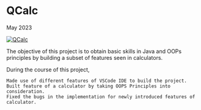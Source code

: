 # QCalc

May 2023

[![QCalc](https://crio-directus-assets.s3.ap-south-1.amazonaws.com/7104b205-e28c-417c-8ff4-bb7e43131a64.png)](https://www.youtube.com/watch?v=E6gwNS2UT5E&t=2s)



The objective of this project is to obtain basic skills in Java and OOPs principles by building a subset of features seen in calculators.

During the course of this project, 

    Made use of different features of VSCode IDE to build the project.
    Built feature of a calculator by taking OOPS Principles into consideration.
    Fixed the bugs in the implementation for newly introduced features of calculator.
